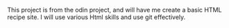 This project is from the odin project, and will have me create a basic HTML recipe site. I will use various Html skills and use git effectively.